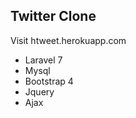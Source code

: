 ## Twitter Clone

Visit <a herf="htweet.herokuapp.com">htweet.herokuapp.com</a>

- Laravel 7
- Mysql
- Bootstrap 4
- Jquery
- Ajax